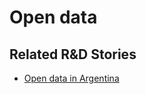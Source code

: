 # Open data

<!-- !!DO NOT REMOVE!! start autogenerated hyperlinks -->
## Related R&D Stories
- [Open data in Argentina](/stories/?doc=Explorers_ARG)
<!-- !!DO NOT REMOVE!! end autogenerated hyperlinks -->